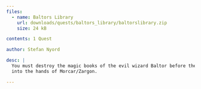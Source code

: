 ```yaml
---
files:
  - name: Baltors Library
    url: downloads/quests/baltors_library/baltorslibrary.zip
    size: 24 kB

contents: 1 Quest

author: Stefan Nyord

desc: |
  You must destroy the magic books of the evil wizard Baltor before they fall
  into the hands of Morcar/Zargon.

---
```

